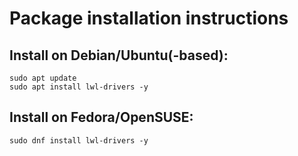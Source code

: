 # Package installation instructions

## Install on Debian/Ubuntu(-based):
```
sudo apt update
sudo apt install lwl-drivers -y
```

## Install on Fedora/OpenSUSE:
```
sudo dnf install lwl-drivers -y
```